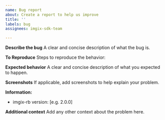 ```yaml
---
name: Bug report
about: Create a report to help us improve
title: ''
labels: bug
assignees: imgix-sdk-team

---
```


**Describe the bug**
A clear and concise description of what the bug is.

**To Reproduce**
Steps to reproduce the behavior:

**Expected behavior**
A clear and concise description of what you expected to happen.

**Screenshots**
If applicable, add screenshots to help explain your problem.

**Information:**
 - imgix-rb version: [e.g. 2.0.0]

**Additional context**
Add any other context about the problem here.
